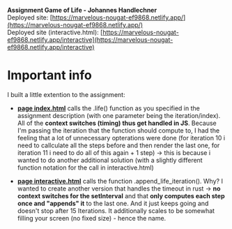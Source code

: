 __Assignment Game of Life - Johannes Handlechner__  
Deployed site: [https://marvelous-nougat-ef9868.netlify.app/](https://marvelous-nougat-ef9868.netlify.app/)  
Deployed site (interactive.html): [https://marvelous-nougat-ef9868.netlify.app/interactive](https://marvelous-nougat-ef9868.netlify.app/interactive)

# Important info
I built a little extention to the assignment:
- <u>__page index.html__</u> calls the .life() function as you specified in the assignment description (with one parameter being the iteration/index). All of the __context switches (timing) thus get handled in JS__. Because I'm passing the iteration that the function should compute to, I had the feeling that a lot of unnecessary opterations were done (for iteration 10 i need to callculate all the steps before and then render the last one, for iteration 11 i need to do all of this again + 1 step) -> this is because i wanted to do another additional solution (with a slightly different function notation for the call in interactive.html)
  
- <u>__page interactive.html__</u> calls the function .append_life_iteration(). Why? I wanted to create another version that handles the timeout in rust -> __no context switches for the setInterval__ and that __only computes each step once and "appends" it__ to the last one. And it just keeps going and doesn't stop after 15 Iterations. It additionally scales to be somewhat filling your screen (no fixed size) - hence the name.